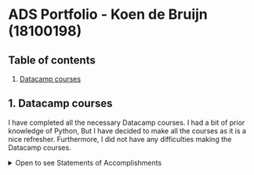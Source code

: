 # ADS Portfolio - Koen de Bruijn (18100198)

## Table of contents

1.  [Datacamp courses](#Datacamp%20courses)

## 1. Datacamp courses

I have completed all the necessary Datacamp courses. I had a bit of prior knowledge of Python, But I have decided to make all the courses as it is a nice refresher. Furthermore, I did not have any difficulties making the Datacamp courses.

<details>
<summary>Open to see Statements of Accomplishments</summary>

![cert](./datacamp/cert1.png)
![cert](./datacamp/cert2.png)
![cert](./datacamp/cert3.png)
![cert](./datacamp/cert4.png)
![cert](./datacamp/cert5.png)
![cert](./datacamp/cert6.png)
![cert](./datacamp/cert7.png)
![cert](./datacamp/cert8.png)
![cert](./datacamp/cert9.png)
![cert](./datacamp/cert10.png)
![cert](./datacamp/cert11.png)
![cert](./datacamp/cert12.png)
![cert](./datacamp/cert13.png)
![cert](./datacamp/cert14.png)
![cert](./datacamp/cert15.png)
![cert](./datacamp/cert16.png)

</details>
